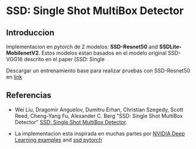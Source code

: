 # SSD: Single Shot MultiBox Detector

## Introduccion
Implementacion en pytorch de 2 modelos: **SSD-Resnet50** and **SSDLite-MobilenetV2**. Estos modelos estan basados en el modelo original SSD-VGG16 descrito en el paper [SSD: Single 


Descargar un entrenamiento base para realizar pruebas con SSD-Resnet50 en [link](https://drive.google.com/drive/folders/1_DYYDJUfwLIvGBDnM3hMFNgkVRZW6MgX?usp=sharing)

## Referencias
- Wei Liu, Dragomir Anguelov, Dumitru Erhan, Christian Szegedy, Scott Reed, Cheng-Yang Fu, Alexander C. Berg "SSD: Single Shot MultiBox Detector" [SSD: Single Shot MultiBox Detector](https://arxiv.org/abs/1512.02325).

- La implementacion esta inspirada en muchas partes por [NVIDIA Deep Learning examples](https://github.com/NVIDIA/DeepLearningExamples/tree/master/PyTorch/Detection/SSD) and [ssd pytorch](https://github.com/qfgaohao/pytorch-ssd)
